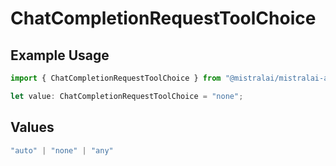 # ChatCompletionRequestToolChoice

## Example Usage

```typescript
import { ChatCompletionRequestToolChoice } from "@mistralai/mistralai-azure/models/components";

let value: ChatCompletionRequestToolChoice = "none";
```

## Values

```typescript
"auto" | "none" | "any"
```